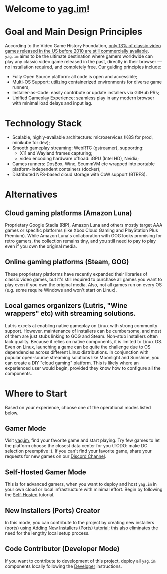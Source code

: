 # Welcome to [yag.im](https://yag.im)!

# Goal and Main Design Principles

According to the Video Game History Foundation, [only 13% of classic video games released in the US before 2010 are 
still commercially available](https://gamehistory.org/87percent/). `yag.im` aims to be the ultimate destination where 
gamers worldwide can play any classic video game released in the past, directly in their browser — no installation 
required, and completely free. Our guiding principles include:

- Fully Open Source platform: all code is open and accessible;
- Multi-OS Support: utilizing containerized environments for diverse game runners;
- Installer-as-Code: easily contribute or update installers via GitHub PRs;
- Unified Gameplay Experience: seamless play in any modern browser with minimal load delays and input lag.

# Technology Stack

- Scalable, highly-available architecture: microservices (K8S for prod, minikube for dev);
- Smooth gameplay streaming: WebRTC (gstreamer), supporting:
    - X11 and Wayland frames capturing; 
    - video encoding hardware offload: iGPU (Intel HD), Nvidia;
- Games runners: DosBox, Wine, ScummVM etc wrapped into portable platform-independent containers (docker);
- Distributed NFS-based cloud storage with CoW support (BTRFS).

# Alternatives

## Cloud gaming platforms (Amazon Luna)

Proprietary Google Stadia (RIP), Amazon Luna and others mostly target AAA games or specific platforms (like Xbox Cloud 
Gaming and PlayStation Plus Premium). While Amazon Luna's collaboration with GOG looks promising for retro gamers, the 
collection remains tiny, and you still need to pay to play even if you own the original media.

## Online gaming platforms (Steam, GOG)

These proprietary platforms have recently expanded their libraries of classic video games, but it's still required to 
purchase all games you want to play even if you own the original media. Also, not all games run on every OS (e.g. some 
require Windows and won't start on Linux).

## Local games organizers (Lutris, "Wine wrappers" etc) with streaming solutions.

Lutris excels at enabling native gameplay on Linux with strong community support. However, maintenance of installers 
can be cumbersome, and most of them are just stubs linking to GOG and Steam. Non-stub installers often lack quality. 
Because it relies on native components, it is limited to Linux OS. Even on Linux, launching a game can be quite the 
challenge due to OS dependencies across different Linux distributions.
In conjunction with popular open-source streaming solutions like Moonlight and Sunshine, you can create a DIY 
"cloud gaming" platform. This is likely where an experienced user would begin, provided they know how to configure all 
the components.

# Where to Start

Based on your experience, choose one of the operational modes listed below.

## Gamer Mode

Visit [yag.im](https://yag.im), find your favorite game and start playing. Try few games to let the platform choose the 
closest data center for you (TODO: make DC selection preemptive :). If you can't find your favorite game, share your 
requests for new games on our [Discord Channel](https://discord.gg/N4QavHBBAG).

## Self-Hosted Gamer Mode

This is for advanced gamers, when you want to deploy and host `yag.im` in your own cloud or local infrastructure with 
minimal effort. Begin by following the 
[Self-Hosted](https://github.com/yag-im/infra/blob/main/docs/dev-local.md) 
tutorial.

## New Installers (Ports) Creator

In this mode, you can contribute to the project by creating new installers (ports) using 
[Adding New Installers (Ports)](https://github.com/yag-im/ports/blob/main/docs/new-port.md)
tutorial; this also eliminates the need for the lengthy local setup process.

## Code Contributor (Developer Mode)

If you want to contribute to development of this project, deploy all `yag.im` components locally following the 
[Developer](https://github.com/yag-im/infra/blob/main/docs/dev-mode.md) 
instructions.
